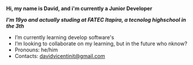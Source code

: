   **Hi, my name is David, and i'm currently a Junior Developer**
  
  ***I'm 19yo and actually studing at FATEC Itapira, a tecnolog highschool in the 3th***
  

-  I’m currently learning develop software's
-  I’m looking to collaborate on my learning, but in the future who nknow?
-  Pronouns: he/him
-  Contacts: davidvicentinit@gmail.com 
